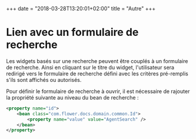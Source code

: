 +++
date = "2018-03-28T13:20:01+02:00"
title = "Autre"
+++

# Lien avec un formulaire de recherche

Les widgets basés sur une recherche peuvent être couplés à un formulaire de recherche.
Ainsi en cliquant sur le titre du widget, l'utilisateur sera redirigé vers le formulaire de recherche défini avec les critères pré-remplis s'ils sont affichés ou autorisés.

Pour définir le formulaire de recherche à ouvrir, il est nécessaire de rajouter la propriété suivante au niveau du bean de recherche : 

```xml
<property name="id">
	<bean class="com.flower.docs.domain.common.Id">
		<property name="value" value="AgentSearch" />
	</bean>
</property>
```

